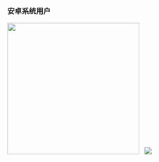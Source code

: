 ### 安卓系统用户


<img src='https://raw.githubusercontent.com/gfw-breaker/banned-news/master/scripts/img/1.png' width="300px"/>  &nbsp; <img src='https://raw.githubusercontent.com/gfw-breaker/banned-news/master/scripts/img/iphone.jpg'/>


